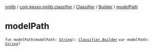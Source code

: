 [nnilib](../../../index.md) / [com.kesso.nnilib.classifier](../../index.md) / [Classifier](../index.md) / [Builder](index.md) / [modelPath](./model-path.md)

# modelPath

`fun modelPath(modelPath: `[`String`](https://kotlinlang.org/api/latest/jvm/stdlib/kotlin/-string/index.html)`): `[`Classifier.Builder`](index.md)
`var modelPath: `[`String`](https://kotlinlang.org/api/latest/jvm/stdlib/kotlin/-string/index.html)`?`